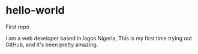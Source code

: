 # hello-world
First repo 

I am a web developer based in lagos Nigeria, This is my first time trying out GitHub, and it's been pretty amazing.
